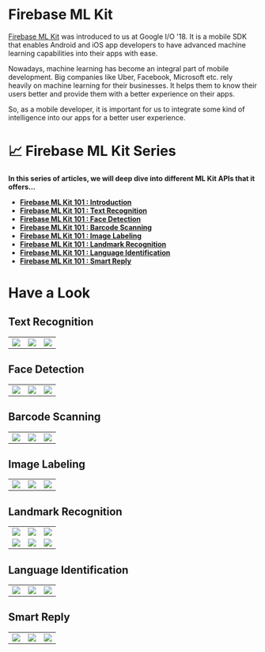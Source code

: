 # Firebase ML Kit

[Firebase ML Kit](https://firebase.google.com/docs/ml-kit/) was introduced to us at Google I/O '18.
It is a mobile SDK that enables Android and iOS app developers to have advanced machine learning capabilities into their apps with ease.

Nowadays, machine learning has become an integral part of mobile development.
Big companies like Uber, Facebook, Microsoft etc. rely heavily on machine learning for their businesses.
It helps them to know their users better and provide them with a better experience on their apps.

So, as a mobile developer, it is important for us to integrate some kind of intelligence into our apps for a better user experience.

# :chart_with_upwards_trend: Firebase ML Kit Series
<b>In this series of articles, we will deep dive into different ML Kit APIs that it offers…</b>
<ul>
<li><b><a href='https://medium.com/androidiots/firebase-ml-kit-101-introduction-1f5e591b1daf'>Firebase ML Kit 101 : Introduction</a></b></li>
<li><b><a href='https://medium.com/androidiots/firebase-ml-kit-101-text-recognition-3c88f468bff6'>Firebase ML Kit 101 : Text Recognition</a></b></li>
<li><b><a href='https://medium.com/androidiots/firebase-ml-kit-101-face-detection-5057190e58c0'>Firebase ML Kit 101 : Face Detection</a></b></li>
<li><b><a href='https://medium.com/androidiots/firebase-ml-kit-101-barcode-scanning-9207e9613d3b'>Firebase ML Kit 101 : Barcode Scanning</a></b></li>
<li><b><a href='https://medium.com/androidiots/firebase-ml-kit-101-image-labeling-8078784205cb'>Firebase ML Kit 101 : Image Labeling</a></b></li>
<li><b><a href='https://medium.com/androidiots/firebase-ml-kit-101-landmark-recognition-83cab860c0ba'>Firebase ML Kit 101 : Landmark Recognition</a></b></li>
<li><b><a href='https://medium.com/androidiots/firebase-ml-kit-101-language-identification-5a6b9453b692'>Firebase ML Kit 101 : Language Identification</a></b></li>
<li><b><a href='https://medium.com/androidiots/firebase-ml-kit-101-smart-reply-476a8c6c72e8'>Firebase ML Kit 101 : Smart Reply</a></b></li>
</ul>

# Have a Look

## Text Recognition
|     |     |     |
| --- | --- | --- |
| ![](/images/MLKitTextRecognition1.gif) | ![](/images/MLKitTextRecognition2.gif) | ![](/images/MLKitTextRecognition3.gif) |

## Face Detection
|     |     |     |
| --- | --- | --- |
| ![](/images/MLKitFaceDetection1.gif) | ![](/images/MLKitFaceDetection2.gif) | ![](/images/MLKitFaceDetection3.gif) |

## Barcode Scanning
|     |     |     |
| --- | --- | --- |
| ![](/images/MLKitBarcodeScanning1.gif) | ![](/images/MLKitBarcodeScanning2.gif) | ![](/images/MLKitBarcodeScanning3.gif) |

## Image Labeling
|     |     |     |
| --- | --- | --- |
| ![](/images/MLKitImageLabeling1.gif) | ![](/images/MLKitImageLabeling2.gif) | ![](/images/MLKitImageLabeling3.gif) |

## Landmark Recognition
|     |     |     |
| --- | --- | --- |
| ![](/images/MLKitLandmarkRecognition1.gif) | ![](/images/MLKitLandmarkRecognition2.gif) | ![](/images/MLKitLandmarkRecognition3.gif) |
| ![](/images/MLKitLandmarkRecognition4.gif) | ![](/images/MLKitLandmarkRecognition5.gif) | ![](/images/MLKitLandmarkRecognition6.gif) |

## Language Identification
|     |     |     |
| --- | --- | --- |
| ![](/images/MLKitLanguageIdentification1.gif) | ![](/images/MLKitLanguageIdentification2.gif) | ![](/images/MLKitLanguageIdentification3.gif) |

## Smart Reply
|     |     |     |
| --- | --- | --- |
| ![](/images/MLKitSmartReply1.gif) | ![](/images/MLKitSmartReply2.gif) | ![](/images/MLKitSmartReply3.gif) |

